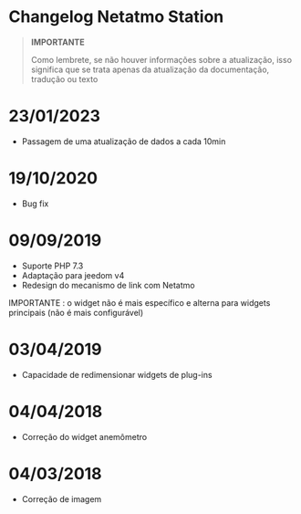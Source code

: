 # Changelog Netatmo Station

>**IMPORTANTE**
>
>Como lembrete, se não houver informações sobre a atualização, isso significa que se trata apenas da atualização da documentação, tradução ou texto

# 23/01/2023

- Passagem de uma atualização de dados a cada 10min

# 19/10/2020

- Bug fix

# 09/09/2019

- Suporte PHP 7.3
- Adaptação para jeedom v4
- Redesign do mecanismo de link com Netatmo

IMPORTANTE : o widget não é mais específico e alterna para widgets principais (não é mais configurável)

# 03/04/2019

- Capacidade de redimensionar widgets de plug-ins

# 04/04/2018

- Correção do widget anemômetro

# 04/03/2018

- Correção de imagem
